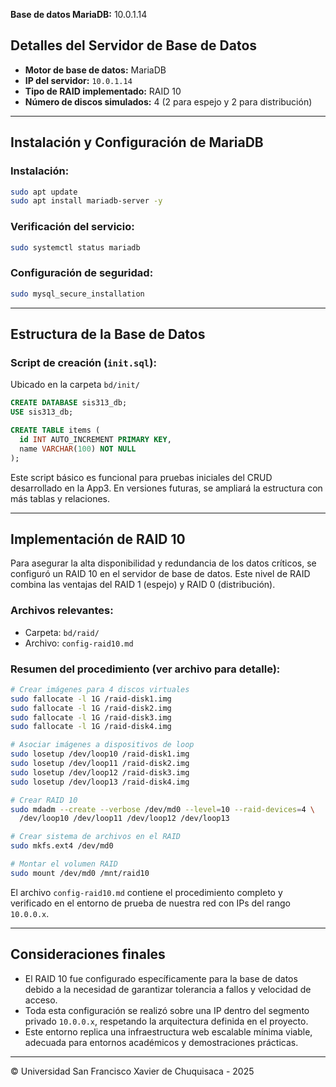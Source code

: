  **Base de datos MariaDB:** 10.0.1.14

##  Detalles del Servidor de Base de Datos

* **Motor de base de datos:** MariaDB
* **IP del servidor:** `10.0.1.14`
* **Tipo de RAID implementado:** RAID 10
* **Número de discos simulados:** 4 (2 para espejo y 2 para distribución)

---

## Instalación y Configuración de MariaDB

### Instalación:

```bash
sudo apt update
sudo apt install mariadb-server -y
```

### Verificación del servicio:

```bash
sudo systemctl status mariadb
```

### Configuración de seguridad:

```bash
sudo mysql_secure_installation
```

---

##  Estructura de la Base de Datos

### Script de creación (`init.sql`):

Ubicado en la carpeta `bd/init/`

```sql
CREATE DATABASE sis313_db;
USE sis313_db;

CREATE TABLE items (
  id INT AUTO_INCREMENT PRIMARY KEY,
  name VARCHAR(100) NOT NULL
);
```

Este script básico es funcional para pruebas iniciales del CRUD desarrollado en la App3. En versiones futuras, se ampliará la estructura con más tablas y relaciones.

---

##  Implementación de RAID 10

Para asegurar la alta disponibilidad y redundancia de los datos críticos, se configuró un RAID 10 en el servidor de base de datos. Este nivel de RAID combina las ventajas del RAID 1 (espejo) y RAID 0 (distribución).

### Archivos relevantes:

* Carpeta: `bd/raid/`
* Archivo: `config-raid10.md`

### Resumen del procedimiento (ver archivo para detalle):

```bash
# Crear imágenes para 4 discos virtuales
sudo fallocate -l 1G /raid-disk1.img
sudo fallocate -l 1G /raid-disk2.img
sudo fallocate -l 1G /raid-disk3.img
sudo fallocate -l 1G /raid-disk4.img

# Asociar imágenes a dispositivos de loop
sudo losetup /dev/loop10 /raid-disk1.img
sudo losetup /dev/loop11 /raid-disk2.img
sudo losetup /dev/loop12 /raid-disk3.img
sudo losetup /dev/loop13 /raid-disk4.img

# Crear RAID 10
sudo mdadm --create --verbose /dev/md0 --level=10 --raid-devices=4 \
  /dev/loop10 /dev/loop11 /dev/loop12 /dev/loop13

# Crear sistema de archivos en el RAID
sudo mkfs.ext4 /dev/md0

# Montar el volumen RAID
sudo mount /dev/md0 /mnt/raid10
```

El archivo `config-raid10.md` contiene el procedimiento completo y verificado en el entorno de prueba de nuestra red con IPs del rango `10.0.0.x`.

---


## Consideraciones finales

* El RAID 10 fue configurado específicamente para la base de datos debido a la necesidad de garantizar tolerancia a fallos y velocidad de acceso.
* Toda esta configuración se realizó sobre una IP dentro del segmento privado `10.0.0.x`, respetando la arquitectura definida en el proyecto.
* Este entorno replica una infraestructura web escalable mínima viable, adecuada para entornos académicos y demostraciones prácticas.

---

© Universidad San Francisco Xavier de Chuquisaca - 2025


